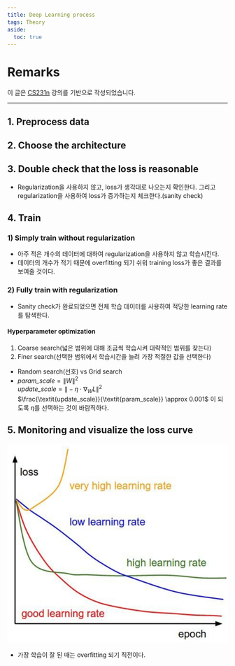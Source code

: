 ```yaml
---
title: Deep Learning process
tags: Theory
aside:
  toc: true
---
```


<!--more-->
# Remarks
이 글은 [CS231n](http://cs231n.github.io/) 강의를 기반으로 작성되었습니다.

---

## 1. Preprocess data

## 2. Choose the architecture

## 3. Double check that the loss is reasonable
- Regularization을 사용하지 않고, loss가 생각대로 나오는지 확인한다. 그리고 regularization을 사용하여 loss가 증가하는지 체크한다.(sanity check)

## 4. Train
### 1) Simply train without regularization
- 아주 적은 개수의 데이터에 대하여 regularization을 사용하지 않고 학습시킨다.
- 데이터의 개수가 적기 때문에 overfitting 되기 쉬워 training loss가 좋은 결과를 보여줄 것이다.

### 2) Fully train with regularization
- Sanity check가 완료되었으면 전체 학습 데이터를 사용하여 적당한 learning rate를 탐색한다.

#### Hyperparameter optimization
1. Coarse search(넓은 범위에 대해 조금씩 학습시켜 대략적인 범위를 찾는다)
2. Finer search(선택한 범위에서 학습시간을 늘려 가장 적절한 값을 선택한다)
- Random search(선호) vs Grid search
- $\textit{param_scale} = \|W\|^2$ <br>
$\textit{update_scale} = \| -\eta \cdot \nabla_WL \|^2$ <br>
$\frac{\textit{update_scale}}{\textit{param_scale}} \approx 0.001$ 이 되도록 $\eta$를 선택하는 것이 바람직하다.

## 5. Monitoring and visualize the loss curve
![jpg](/images/2020-01-14-learning_process/1.jpg)
- 가장 학습이 잘 된 때는 overfitting 되기 직전이다.
